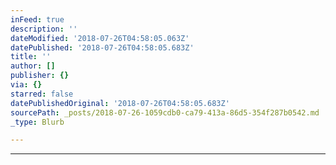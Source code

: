 ```yaml
---
inFeed: true
description: ''
dateModified: '2018-07-26T04:58:05.063Z'
datePublished: '2018-07-26T04:58:05.683Z'
title: ''
author: []
publisher: {}
via: {}
starred: false
datePublishedOriginal: '2018-07-26T04:58:05.683Z'
sourcePath: _posts/2018-07-26-1059cdb0-ca79-413a-86d5-354f287b0542.md
_type: Blurb

---
```

---